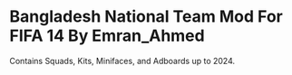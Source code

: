 # Bangladesh National Team Mod For FIFA 14 By Emran_Ahmed
Contains Squads, Kits, Minifaces, and Adboards up to 2024.
